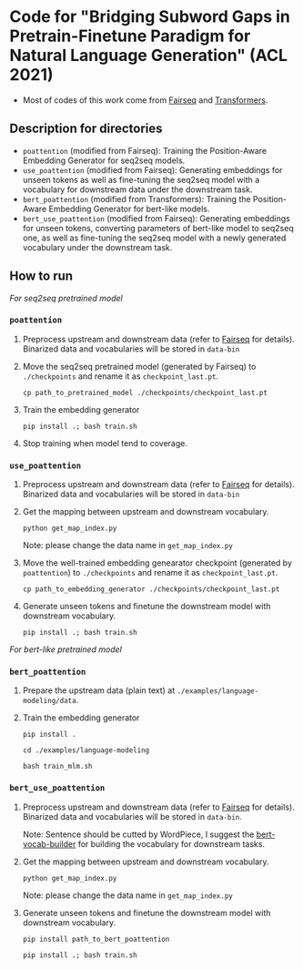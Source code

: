 # Code for "Bridging Subword Gaps in Pretrain-Finetune Paradigm for Natural Language Generation" (ACL 2021)
* Most of codes of this work come from [Fairseq](https://github.com/pytorch/fairseq) and [Transformers](https://github.com/huggingface/transformers).

## Description for directories
* `poattention` (modified from Fairseq): Training the Position-Aware Embedding Generator for seq2seq models.
* `use_poattention` (modified from Fairseq): Generating embeddings for unseen tokens as well as fine-tuning the seq2seq model with a vocabulary for downstream data under the downstream task.
* `bert_poattention` (modified from Transformers): Training the Position-Aware Embedding Generator for bert-like models.
* `bert_use_poattention` (modified from Fairseq): Generating embeddings for unseen tokens, converting parameters of bert-like model to seq2seq one, as well as fine-tuning the seq2seq model with a newly generated vocabulary under the downstream task.

## How to run
*For seq2seq pretrained model*
### `poattention`
1. Preprocess upstream and downstream data (refer to [Fairseq](https://github.com/pytorch/fairseq) for details). Binarized data and vocabularies will be stored in `data-bin`

2. Move the seq2seq pretrained model (generated by Fairseq) to `./checkpoints` and rename it as `checkpoint_last.pt`.

    `cp path_to_pretrained_model ./checkpoints/checkpoint_last.pt`

3. Train the embedding generator

    `pip install .; bash train.sh`

4. Stop training when model tend to coverage.

### `use_poattention`
1. Preprocess upstream and downstream data (refer to [Fairseq](https://github.com/pytorch/fairseq) for details). Binarized data and vocabularies will be stored in `data-bin`

2. Get the mapping between upstream and downstream vocabulary.

    `python get_map_index.py`

    Note: please change the data name in `get_map_index.py`

3. Move the well-trained embedding genearator checkpoint (generated by `poattention`) to `./checkpoints` and rename it as `checkpoint_last.pt`.

    `cp path_to_embedding_generator ./checkpoints/checkpoint_last.pt`

4. Generate unseen tokens and finetune the downstream model with downstream vocabulary.

    `pip install .; bash train.sh`

*For bert-like pretrained model*

### `bert_poattention`

1. Prepare the upstream data (plain text) at `./examples/language-modeling/data`.

2. Train the embedding generator

    `pip install .`
    
    `cd ./examples/language-modeling`

    `bash train_mlm.sh`

### `bert_use_poattention`

1. Preprocess upstream and downstream data (refer to [Fairseq](https://github.com/pytorch/fairseq) for details). Binarized data and vocabularies will be stored in `data-bin`.

    Note: Sentence should be cutted by WordPiece, I suggest the [bert-vocab-builder](https://github.com/kwonmha/bert-vocab-builder) for building the vocabulary for downstream tasks.
    
2. Get the mapping between upstream and downstream vocabulary.

    `python get_map_index.py`

    Note: please change the data name in `get_map_index.py`

3. Generate unseen tokens and finetune the downstream model with downstream vocabulary.

    `pip install path_to_bert_poattention`

    `pip install .; bash train.sh`
